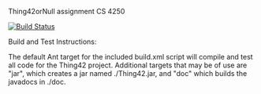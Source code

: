 
Thing42orNull assignment
CS 4250

[![Build Status](https://travis-ci.org/guygrigsby/Thing42.svg?branch=master)](https://travis-ci.org/guygrigsby/Thing42)

Build and Test Instructions:

The default Ant target for the included build.xml script will compile and test all code for the Thing42 project. 
Additional targets that may be of use are "jar", which creates a jar named ./Thing42.jar, and "doc" which builds 
the javadocs in ./doc. 
